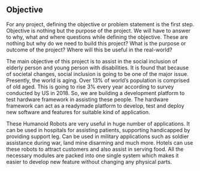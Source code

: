 ## Objective	
For any project, defining the objective or problem statement is the first step. Objective is nothing but the purpose of the project. We will have to answer to why, what and where questions while defining the objective. These are nothing but why do we need to build this project? What is the purpose or outcome of the project? Where will this be useful in the real-world?  

The main objective of this project is to assist in the social inclusion of elderly person and young person with disabilities. It is found that because of societal changes, social inclusion is going to be one of the major issue. Presently, the world is aging. Over 13% of world’s population is comprised of old aged. This is going to rise 3% every year according to survey conducted by US in 2018. So, we are building a development platform to test hardware framework in assisting these people. The hardware framework can act as a readymade platform to develop, test and deploy new software and features for suitable kind of application.

These Humanoid Robots are very useful in huge number of applications. It can be used in hospitals for assisting patients, supporting handicapped by providing support leg. Can be used in military applications such as soldier assistance during war, land mine disarming and much more. Hotels can use these robots to attract customers and also assist in serving food. All the necessary modules are packed into one single system which makes it easier to develop new feature without changing any physical parts.
<!--stackedit_data:
eyJoaXN0b3J5IjpbMTg3NzA5NTcyMV19
-->
